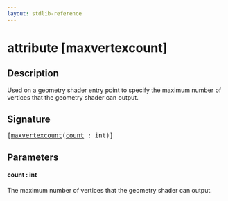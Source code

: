 ```yaml
---
layout: stdlib-reference
---
```


# attribute [maxvertexcount]

## Description

Used on a geometry shader entry point to specify the maximum number of vertices that the geometry shader can output.

## Signature

<pre>
[<a href="maxvertexcount">maxvertexcount</a>(<a href="maxvertexcount#decl-count" class="code_param">count</a> : <span class="code_keyword">int</span>)]
</pre>

## Parameters

####  <a id="decl-count"></a>count  : int
The maximum number of vertices that the geometry shader can output.


